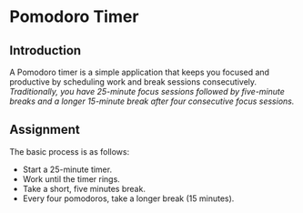 # Pomodoro Timer

## Introduction

A Pomodoro timer is a simple application that keeps you focused and productive by scheduling work and break sessions consecutively. *Traditionally, you have 25-minute focus sessions followed by five-minute breaks and a longer 15-minute break after four consecutive focus sessions.*

## Assignment

The basic process is as follows:

* Start a 25-minute timer.
* Work until the timer rings.
* Take a short, five minutes break.
* Every four pomodoros, take a longer break (15 minutes).